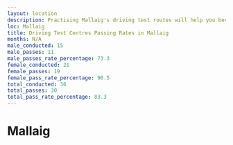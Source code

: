 ```yaml
---
layout: location
description: Practising Mallaig's driving test routes will help you become more confident in your gear-changing abilities.
loc: Mallaig
title: Driving Test Centres Passing Rates in Mallaig
months: N/A
male_conducted: 15
male_passes: 11
male_passes_rate_percentage: 73.3
female_conducted: 21
female_passes: 19
female_pass_rate_percentage: 90.5
total_conducted: 36
total_passes: 30
total_pass_rate_percentage: 83.3
---
```


# Mallaig
